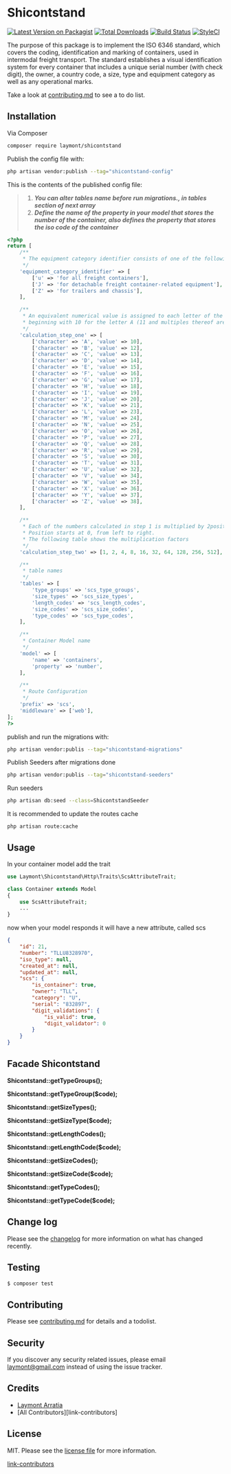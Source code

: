 # Shicontstand

[![Latest Version on Packagist][ico-version]][link-packagist]
[![Total Downloads][ico-downloads]][link-downloads]
[![Build Status][ico-travis]][link-travis]
[![StyleCI][ico-styleci]][link-styleci]

The purpose of this package is to implement the ISO 6346 standard, which covers the coding, 
identification and marking of containers, used in intermodal freight transport.
The standard establishes a visual identification system for every container that includes a 
unique serial number (with check digit), the owner, a country code, a size, type 
and equipment category as well as any operational marks.

Take a look at [contributing.md](contributing.md) to see a to do list.

## Installation

Via Composer

``` bash
composer require laymont/shicontstand
```

Publish the config file with:

```bash
php artisan vendor:publish --tag="shicontstand-config"
```

This is the contents of the published config file:

> 1. ***You can alter tables name before run migrations., in tables section of next array*** 
> 2. ***Define the name of the property in your model that stores the number of the container, also defines the property that stores the iso code of the container*** 

```php
<?php
return [
    /**
     * The equipment category identifier consists of one of the following capital letters of the Latin alphabet
     */
    'equipment_category_identifier' => [
        ['u' => 'for all freight containers'],
        ['J' => 'for detachable freight container-related equipment'],
        ['Z' => 'for trailers and chassis'],
    ],

    /**
     * An equivalent numerical value is assigned to each letter of the alphabet,
     * beginning with 10 for the letter A (11 and multiples thereof are omitted)
     */
    'calculation_step_one' => [
        ['character' => 'A', 'value' => 10],
        ['character' => 'B', 'value' => 12],
        ['character' => 'C', 'value' => 13],
        ['character' => 'D', 'value' => 14],
        ['character' => 'E', 'value' => 15],
        ['character' => 'F', 'value' => 16],
        ['character' => 'G', 'value' => 17],
        ['character' => 'H', 'value' => 18],
        ['character' => 'I', 'value' => 19],
        ['character' => 'J', 'value' => 20],
        ['character' => 'K', 'value' => 21],
        ['character' => 'L', 'value' => 23],
        ['character' => 'M', 'value' => 24],
        ['character' => 'N', 'value' => 25],
        ['character' => 'O', 'value' => 26],
        ['character' => 'P', 'value' => 27],
        ['character' => 'Q', 'value' => 28],
        ['character' => 'R', 'value' => 29],
        ['character' => 'S', 'value' => 30],
        ['character' => 'T', 'value' => 31],
        ['character' => 'U', 'value' => 32],
        ['character' => 'V', 'value' => 34],
        ['character' => 'W', 'value' => 35],
        ['character' => 'X', 'value' => 36],
        ['character' => 'Y', 'value' => 37],
        ['character' => 'Z', 'value' => 38],
    ],

    /**
     * Each of the numbers calculated in step 1 is multiplied by 2position, where position is the exponent to base 2.
     * Position starts at 0, from left to right.
     * The following table shows the multiplication factors
     */
    'calculation_step_two' => [1, 2, 4, 8, 16, 32, 64, 128, 256, 512],

    /**
     * table names
     */
    'tables' => [
        'type_groups' => 'scs_type_groups',
        'size_types' => 'scs_size_types',
        'length_codes' => 'scs_length_codes',
        'size_codes' => 'scs_size_codes',
        'type_codes' => 'scs_type_codes',
    ],

    /**
     * Container Model name
     */
    'model' => [
        'name' => 'containers',
        'property' => 'number',
    ],

    /**
     * Route Configuration
     */
    'prefix' => 'scs',
    'middleware' => ['web'],
];
?>
```

publish and run the migrations with:
``` bash
php artisan vendor:publis --tag="shicontstand-migrations"
```

Publish Seeders after migrations done
``` bash
php artisan vendor:publis --tag="shicontstand-seeders"
```

Run seeders
``` bash
php artisan db:seed --class=ShicontstandSeeder
```

It is recommended to update the routes cache
```
php artisan route:cache
``` 

## Usage
In your container model add the trait
```php
use Laymont\Shicontstand\Http\Traits\ScsAttributeTrait;

class Container extends Model
{
    use ScsAttributeTrait;
    ...
}
```
now when your model responds it will have a new attribute, called scs
```json
{
    "id": 21,
    "number": "TLLU8328970",
    "iso_type": null,
    "created_at": null,
    "updated_at": null,
    "scs": {
        "is_container": true,
        "owner": "TLL",
        "category": "U",
        "serial": "832897",
        "digit_validations": {
            "is_valid": true,
            "digit_validator": 0
        }
    }
}
```
## Facade Shicontstand
**Shicontstand::getTypeGroups();**

**Shicontstand::getTypeGroup($code);**

**Shicontstand::getSizeTypes();**

**Shicontstand::getSizeType($code);**

**Shicontstand::getLengthCodes();**

**Shicontstand::getLengthCode($code);**

**Shicontstand::getSizeCodes();**

**Shicontstand::getSizeCode($code);**

**Shicontstand::getTypeCodes();**

**Shicontstand::getTypeCode($code);**

## Change log

Please see the [changelog](changelog.md) for more information on what has changed recently.

## Testing

``` bash
$ composer test
```

## Contributing

Please see [contributing.md](contributing.md) for details and a todolist.

## Security

If you discover any security related issues, please email laymont@gmail.com instead of using the issue tracker.

## Credits

- [Laymont Arratia][link-author]
- [All Contributors][link-contributors]

## License

MIT. Please see the [license file](license.md) for more information.

[ico-version]: https://img.shields.io/packagist/v/laymont/shicontstand.svg?style=flat-square
[ico-downloads]: https://img.shields.io/packagist/dt/laymont/shicontstand.svg?style=flat-square
[ico-travis]: https://img.shields.io/travis/laymont/shicontstand/master.svg?style=flat-square
[ico-styleci]: https://styleci.io/repos/12345678/shield

[link-packagist]: https://packagist.org/packages/laymont/shicontstand
[link-downloads]: https://packagist.org/packages/laymont/shicontstand
[link-travis]: https://travis-ci.org/laymont/shicontstand
[link-styleci]: https://styleci.io/repos/12345678
[link-author]: https://github.com/laymont
[link-contributors](contributing.md)
